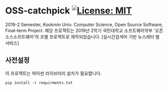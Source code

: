 # OSS-catchpick [![License: MIT](https://img.shields.io/badge/License-MIT-yellow.svg)](https://opensource.org/licenses/MIT)

2019-2 Semester, Kookmin Univ. Computer Science, Open Source Software, Final-term Project.
해당 프로젝트는 2019년 2학기 국민대학교 소프트웨어학부 '오픈소스소프트웨어'의 조별 프로젝트로 제작되었습니다.
[실시간검색어 기반 뉴스레터 웹 서비스]

## 사전설정
이 프로젝트는 파이썬 라이브러리 설치가 필요합니다.

```
pip install -r requirments.txt
```


